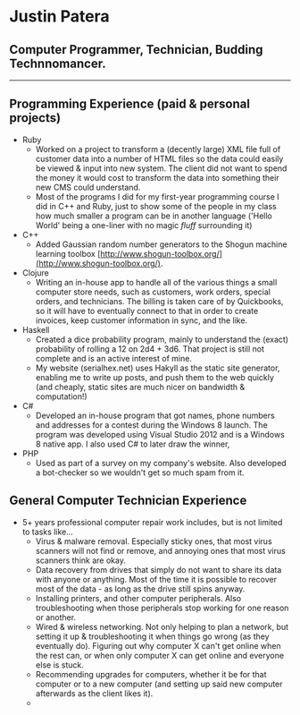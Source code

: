 # Justin Patera
## Computer Programmer, Technician, Budding Technnomancer.

---------------------------------------------------------------

## Programming Experience (paid & personal projects)
* Ruby
    * Worked on a project to transform a (decently large) XML file full of customer data into a number of HTML files so the data could easily be viewed & input into new system.  The client did not want to spend the money it would cost to transform the data into something their new CMS could understand.
    * Most of the programs I did for my first-year programming course I did in C++ and Ruby, just to show some of the people in my class how much smaller a program can be in another language ('Hello World' being a one-liner with no magic *fluff* surrounding it)
* C++
    * Added Gaussian random number generators to the Shogun machine learning toolbox [http://www.shogun-toolbox.org/](http://www.shogun-toolbox.org/).
* Clojure
    * Writing an in-house app to handle all of the various things a small computer store needs, such as customers, work orders, special orders, and technicians.  The billing is taken care of by Quickbooks, so it will have to eventually connect to that in order to create invoices, keep customer information in sync, and the like.
* Haskell
    * Created a dice probability program, mainly to understand the (exact) probability of rolling a 12 on 2d4 + 3d6.  That project is still not complete and is an active interest of mine.
    * My website (serialhex.net) uses Hakyll as the static site generator, enabling me to write up posts, and push them to the web quickly (and cheaply, static sites are much nicer on bandwidth & computation!)
* C#
    * Developed an in-house program that got names, phone numbers and addresses for a contest during the Windows 8 launch.  The program was developed using Visual Studio 2012 and is a Windows 8 native app.  I also used C# to later draw the winner,
* PHP
    * Used as part of a survey on my company's website.  Also developed a bot-checker so we wouldn't get so much spam from it.

## General Computer Technician Experience
* 5+ years professional computer repair work includes, but is not limited to tasks like...
    * Virus & malware removal.  Especially sticky ones, that most virus scanners will not find or remove, and annoying ones that most virus scanners think are okay.
    * Data recovery from drives that simply do not want to share its data with anyone or anything.  Most of the time it is possible to recover most of the data - as long as the drive still spins anyway.
    * Installing printers, and other computer peripherals.  Also troubleshooting when those peripherals stop working for one reason or another.
    * Wired & wireless networking.  Not only helping to plan a network, but setting it up & troubleshooting it when things go wrong (as they eventually do).  Figuring out why computer X can't get online when the rest can, or when only computer X can get online and everyone else is stuck.
    * Recommending upgrades for computers, whether it be for that computer or to a new computer (and setting up said new computer afterwards as the client likes it).
    *
